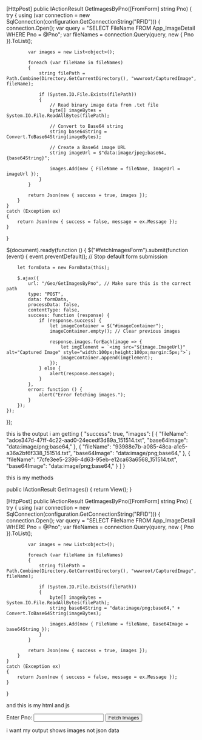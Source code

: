 [HttpPost]
public IActionResult GetImagesByPno([FromForm] string Pno)
{
    try
    {
        using (var connection = new SqlConnection(configuration.GetConnectionString("RFID")))
        {
            connection.Open();
            var query = "SELECT FileName FROM App_ImageDetail WHERE Pno = @Pno";
            var fileNames = connection.Query<string>(query, new { Pno }).ToList();

            var images = new List<object>();

            foreach (var fileName in fileNames)
            {
                string filePath = Path.Combine(Directory.GetCurrentDirectory(), "wwwroot/CapturedImage", fileName);

                if (System.IO.File.Exists(filePath))
                {
                    // Read binary image data from .txt file
                    byte[] imageBytes = System.IO.File.ReadAllBytes(filePath);
                    
                    // Convert to Base64 string
                    string base64String = Convert.ToBase64String(imageBytes);

                    // Create a Base64 image URL
                    string imageUrl = $"data:image/jpeg;base64,{base64String}";

                    images.Add(new { FileName = fileName, ImageUrl = imageUrl });
                }
            }

            return Json(new { success = true, images });
        }
    }
    catch (Exception ex)
    {
        return Json(new { success = false, message = ex.Message });
    }
}

$(document).ready(function () {
    $("#fetchImagesForm").submit(function (event) {
        event.preventDefault(); // Stop default form submission

        let formData = new FormData(this);

        $.ajax({
            url: "/Geo/GetImagesByPno", // Make sure this is the correct path
            type: "POST",
            data: formData,
            processData: false,
            contentType: false,
            success: function (response) {
                if (response.success) {
                    let imageContainer = $("#imageContainer");
                    imageContainer.empty(); // Clear previous images

                    response.images.forEach(image => {
                        let imgElement = `<img src="${image.ImageUrl}" alt="Captured Image" style="width:100px;height:100px;margin:5px;">`;
                        imageContainer.append(imgElement);
                    });
                } else {
                    alert(response.message);
                }
            },
            error: function () {
                alert("Error fetching images.");
            }
        });
    });
});



this is the output i am getting 
{
  "success": true,
  "images": [
    {
      "fileName": "adce347d-47ff-4c22-aad0-24ecedf3d89a_151514.txt",
      "base64Image": "data:image/png;base64,"
    },
    {
      "fileName": "93988e7b-a085-48ca-a1e5-a36a2bf6f338_151514.txt",
      "base64Image": "data:image/png;base64,"
    },
    {
      "fileName": "7cfe3ee5-2396-4d63-95eb-e12ca63a6568_151514.txt",
      "base64Image": "data:image/png;base64,"
    }
  ]
}

this is my methods


public IActionResult GetImages()
{
    return View();
}

[HttpPost]
public IActionResult GetImagesByPno([FromForm] string Pno)
{
    try
    {
        using (var connection = new SqlConnection(configuration.GetConnectionString("RFID")))
        {
            connection.Open();
            var query = "SELECT FileName FROM App_ImageDetail WHERE Pno = @Pno";
            var fileNames = connection.Query<string>(query, new { Pno }).ToList();

            var images = new List<object>();

            foreach (var fileName in fileNames)
            {
                string filePath = Path.Combine(Directory.GetCurrentDirectory(), "wwwroot/CapturedImage", fileName);

                if (System.IO.File.Exists(filePath))
                {
                    byte[] imageBytes = System.IO.File.ReadAllBytes(filePath);
                    string base64String = "data:image/png;base64," + Convert.ToBase64String(imageBytes);

                    images.Add(new { FileName = fileName, Base64Image = base64String });
                }
            }

            return Json(new { success = true, images });
        }
    }
    catch (Exception ex)
    {
        return Json(new { success = false, message = ex.Message });
    }
}

and this is my html and js

<form id="fetchImagesForm" asp-action="GetImagesByPno">
    <label>Enter Pno:</label>
    <input type="text" id="Pno" name="Pno" required>
    <button type="submit">Fetch Images</button>
</form>

<div id="imageContainer"></div>


<script>
    $(document).ready(function () {
        $("#fetchImagesForm").submit(function (event) {
            event.preventDefault();

            let formData = new FormData(this);

            $.ajax({
                url: "/Geo/GetImages",
                type: "POST",
                data: formData,
                processData: false,
                contentType: false,
                success: function (response) {
                    if (response.success) {
                        let imageContainer = $("#imageContainer");
                        imageContainer.empty(); 

                        response.images.forEach(image => {
                            let imgElement = `<img src="${image.Base64Image}" alt="Captured Image" style="width:100px;height:100px;margin:5px;">`;
                            imageContainer.append(imgElement);
                        });
                    } else {
                        alert(response.message);
                    }
                },
                error: function () {
                    alert("Error fetching images.");
                }
            });
        });
    });
</script>

i want my output shows images not json data
